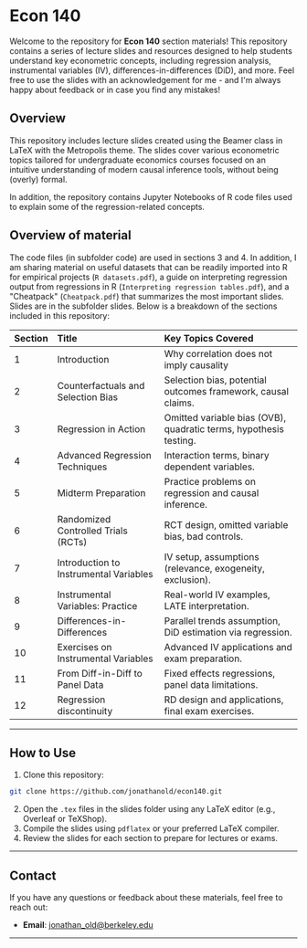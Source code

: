 # Econ 140

Welcome to the repository for **Econ 140** section materials! This repository contains a series of lecture slides and resources designed to help students understand key econometric concepts, including regression analysis, instrumental variables (IV), differences-in-differences (DiD), and more.
Feel free to use the slides with an acknowledgement for me - and I'm always happy about feedback or in case you find any mistakes!


## Overview

This repository includes lecture slides created using the Beamer class in LaTeX with the Metropolis theme. The slides cover various econometric topics tailored for undergraduate economics courses focused on an intuitive understanding of modern causal inference tools, without being (overly) formal.

In addition, the repository contains Jupyter Notebooks of R code files used to explain some of the regression-related concepts.


## Overview of material

The code files (in subfolder code) are used in sections 3 and 4.
In addition, I am sharing material on useful datasets that can be readily imported into R for empirical projects (`R datasets.pdf`), a guide on interpreting regression output from regressions in R (`Interpreting regression tables.pdf`), and a "Cheatpack" (`Cheatpack.pdf`) that summarizes the most important slides.
Slides are in the subfolder slides. Below is a breakdown of the sections included in this repository:


| Section | Title | Key Topics Covered |
| :-- | :-- | :-- |
| 1 | Introduction| Why correlation does not imply causality |
| 2 | Counterfactuals and Selection Bias | Selection bias, potential outcomes framework, causal claims. |
| 3 | Regression in Action | Omitted variable bias (OVB), quadratic terms, hypothesis testing. |
| 4 | Advanced Regression Techniques | Interaction terms, binary dependent variables. |
| 5 | Midterm Preparation | Practice problems on regression and causal inference. |
| 6 | Randomized Controlled Trials (RCTs) | RCT design, omitted variable bias, bad controls. |
| 7 | Introduction to Instrumental Variables | IV setup, assumptions (relevance, exogeneity, exclusion). |
| 8 | Instrumental Variables: Practice | Real-world IV examples, LATE interpretation. |
| 9 | Differences-in-Differences | Parallel trends assumption, DiD estimation via regression. |
| 10 | Exercises on Instrumental Variables | Advanced IV applications and exam preparation. |
| 11 | From Diff-in-Diff to Panel Data | Fixed effects regressions, panel data limitations. |
| 12 | Regression discontinuity | RD design and applications, final exam exercises. |

---


## How to Use

1. Clone this repository:

```bash
git clone https://github.com/jonathanold/econ140.git
```

2. Open the `.tex` files in the slides folder using any LaTeX editor (e.g., Overleaf or TeXShop).
3. Compile the slides using `pdflatex` or your preferred LaTeX compiler.
4. Review the slides for each section to prepare for lectures or exams.

---

## Contact

If you have any questions or feedback about these materials, feel free to reach out:

- **Email**: [jonathan_old@berkeley.edu](mailto:jonathan_old@berkeley.edu)

---
